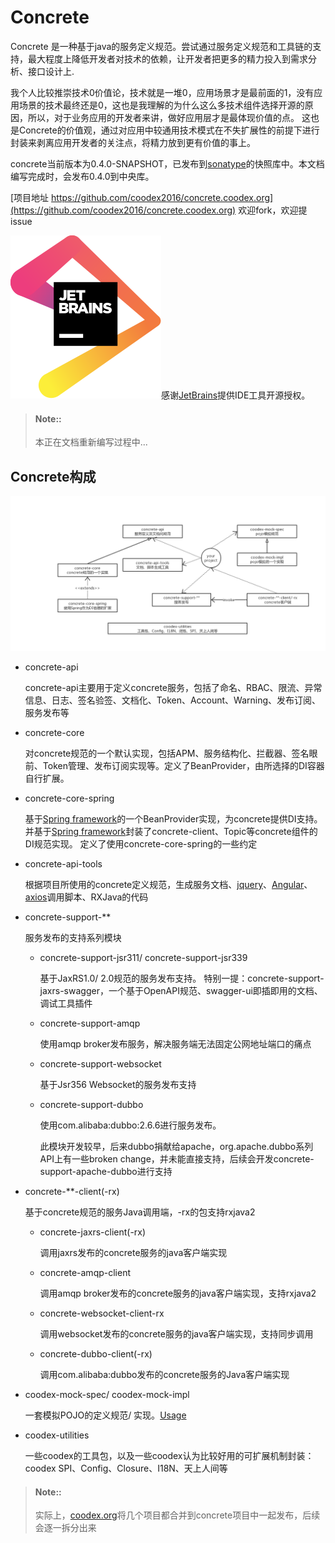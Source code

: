 # Concrete

Concrete 是一种基于java的服务定义规范。尝试通过服务定义规范和工具链的支持，最大程度上降低开发者对技术的依赖，让开发者把更多的精力投入到需求分析、接口设计上.

我个人比较推崇技术0价值论，技术就是一堆0，应用场景才是最前面的1，没有应用场景的技术最终还是0，这也是我理解的为什么这么多技术组件选择开源的原因，所以，对于业务应用的开发者来讲，做好应用层才是最体现价值的点。
这也是Concrete的价值观，通过对应用中较通用技术模式在不失扩展性的前提下进行封装来剥离应用开发者的关注点，将精力放到更有价值的事上。

concrete当前版本为0.4.0-SNAPSHOT，已发布到[sonatype](https://oss.sonatype.org/)的快照库中。本文档编写完成时，会发布0.4.0到中央库。

[项目地址 https://github.com/coodex2016/concrete.coodex.org](https://github.com/coodex2016/concrete.coodex.org) 欢迎fork，欢迎提issue

[![](images/jetbrains.svg)](https://www.jetbrains.com)感谢[JetBrains](https://www.jetbrains.com/?from=concrete)提供IDE工具开源授权。

> #### Note::
>
> 本正在文档重新编写过程中...

## Concrete构成

![](images/concrete-arch.png)

- concrete-api

  concrete-api主要用于定义concrete服务，包括了命名、RBAC、限流、异常信息、日志、签名验签、文档化、Token、Account、Warning、发布订阅、服务发布等
  
- concrete-core

  对concrete规范的一个默认实现，包括APM、服务结构化、拦截器、签名眼前、Token管理、发布订阅实现等。定义了BeanProvider，由所选择的DI容器自行扩展。
  
- concrete-core-spring

  基于[Spring framework](https://spring.io/projects/spring-framework)的一个BeanProvider实现，为concrete提供DI支持。
  并基于[Spring framework](https://spring.io/projects/spring-framework)封装了concrete-client、Topic等concrete组件的DI规范实现。
  定义了使用concrete-core-spring的一些约定
  
- concrete-api-tools

  根据项目所使用的concrete定义规范，生成服务文档、[jquery](https://github.com/jquery/jquery)、[Angular](https://angular.io/)、[axios](https://github.com/axios/axios)调用脚本、RXJava的代码

- concrete-support-**

  服务发布的支持系列模块
  
  - concrete-support-jsr311/ concrete-support-jsr339
  
    基于JaxRS1.0/ 2.0规范的服务发布支持。
    特别一提：concrete-support-jaxrs-swagger，一个基于OpenAPI规范、swagger-ui即插即用的文档、调试工具插件
    
  - concrete-support-amqp
  
    使用amqp broker发布服务，解决服务端无法固定公网地址端口的痛点
    
  - concrete-support-websocket
  
    基于Jsr356 Websocket的服务发布支持
    
  - concrete-support-dubbo
  
    使用com.alibaba:dubbo:2.6.6进行服务发布。
    
    此模块开发较早，后来dubbo捐献给apache，org.apache.dubbo系列API上有一些broken change，并未能直接支持，后续会开发concrete-support-apache-dubbo进行支持
    
- concrete-**-client(-rx)

  基于concrete规范的服务Java调用端，-rx的包支持rxjava2

  - concrete-jaxrs-client(-rx)
  
    调用jaxrs发布的concrete服务的java客户端实现
  
  - concrete-amqp-client
  
    调用amqp broker发布的concrete服务的java客户端实现，支持rxjava2
    
  - concrete-websocket-client-rx
  
    调用websocket发布的concrete服务的java客户端实现，支持同步调用
    
  - concrete-dubbo-client(-rx)
  
    调用com.alibaba:dubbo发布的concrete服务的Java客户端实现
    
- coodex-mock-spec/ coodex-mock-impl

  一套模拟POJO的定义规范/ 实现。[Usage](concrete-mock/README.md)
    
- coodex-utilities

  一些coodex的工具包，以及一些coodex认为比较好用的可扩展机制封装：coodex SPI、Config、Closure、I18N、天上人间等

>  #### Note::
>
> 实际上，[coodex.org](https://coodex.org)将几个项目都合并到concrete项目中一起发布，后续会逐一拆分出来